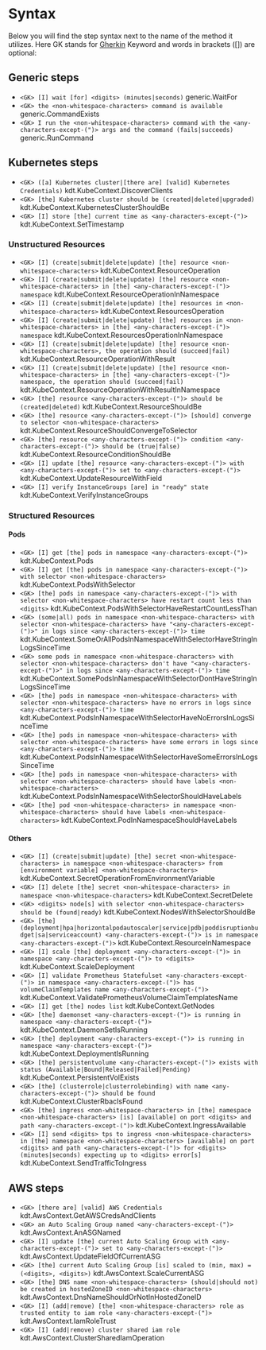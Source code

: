 # Syntax
Below you will find the step syntax next to the name of the method it utilizes. Here GK stands for [Gherkin](https://cucumber.io/docs/gherkin/reference/#keywords) Keyword and words in brackets ([]) are optional:

## Generic steps
- `<GK> [I] wait [for] <digits> (minutes|seconds)` generic.WaitFor
- `<GK> the <non-whitespace-characters> command is available` generic.CommandExists
- `<GK> I run the <non-whitespace-characters> command with the <any-characters-except-(")> args and the command (fails|succeeds)` generic.RunCommand

## Kubernetes steps
- `<GK> ([a] Kubernetes cluster|[there are] [valid] Kubernetes Credentials)` kdt.KubeContext.DiscoverClients
- `<GK> [the] Kubernetes cluster should be (created|deleted|upgraded)` kdt.KubeContext.KubernetesClusterShouldBe
- `<GK> [I] store [the] current time as <any-characters-except-(")>` kdt.KubeContext.SetTimestamp

### Unstructured Resources
- `<GK> [I] (create|submit|delete|update) [the] resource <non-whitespace-characters>` kdt.KubeContext.ResourceOperation
- `<GK> [I] (create|submit|delete|update) [the] resource <non-whitespace-characters> in [the] <any-characters-except-(")> namespace` kdt.KubeContext.ResourceOperationInNamespace
- `<GK> [I] (create|submit|delete|update) [the] resources in <non-whitespace-characters>` kdt.KubeContext.ResourcesOperation
- `<GK> [I] (create|submit|delete|update) [the] resources in <non-whitespace-characters> in [the] <any-characters-except-(")> namespace` kdt.KubeContext.ResourcesOperationInNamespace
- `<GK> [I] (create|submit|delete|update) [the] resource <non-whitespace-characters>, the operation should (succeed|fail)` kdt.KubeContext.ResourceOperationWithResult
- `<GK> [I] (create|submit|delete|update) [the] resource <non-whitespace-characters> in [the] <any-characters-except-(")> namespace, the operation should (succeed|fail)` kdt.KubeContext.ResourceOperationWithResultInNamespace
- `<GK> [the] resource <any-characters-except-(")> should be (created|deleted)` kdt.KubeContext.ResourceShouldBe
- `<GK> [the] resource <any-characters-except-(")> [should] converge to selector <non-whitespace-characters>` kdt.KubeContext.ResourceShouldConvergeToSelector
- `<GK> [the] resource <any-characters-except-(")> condition <any-characters-except-(")> should be (true|false)` kdt.KubeContext.ResourceConditionShouldBe
- `<GK> [I] update [the] resource <any-characters-except-(")> with <any-characters-except-(")> set to <any-characters-except-(")>` kdt.KubeContext.UpdateResourceWithField
- `<GK> [I] verify InstanceGroups [are] in "ready" state` kdt.KubeContext.VerifyInstanceGroups

### Structured Resources

#### Pods
- `<GK> [I] get [the] pods in namespace <any-characters-except-(")>` kdt.KubeContext.Pods
- `<GK> [I] get [the] pods in namespace <any-characters-except-(")> with selector <non-whitespace-characters>` kdt.KubeContext.PodsWithSelector
- `<GK> [the] pods in namespace <any-characters-except-(")> with selector <non-whitespace-characters> have restart count less than <digits>` kdt.KubeContext.PodsWithSelectorHaveRestartCountLessThan
- `<GK> (some|all) pods in namespace <non-whitespace-characters> with selector <non-whitespace-characters> have "<any-characters-except-(")>" in logs since <any-characters-except-(")> time` kdt.KubeContext.SomeOrAllPodsInNamespaceWithSelectorHaveStringInLogsSinceTime
- `<GK> some pods in namespace <non-whitespace-characters> with selector <non-whitespace-characters> don't have "<any-characters-except-(")>" in logs since <any-characters-except-(")> time` kdt.KubeContext.SomePodsInNamespaceWithSelectorDontHaveStringInLogsSinceTime
- `<GK> [the] pods in namespace <non-whitespace-characters> with selector <non-whitespace-characters> have no errors in logs since <any-characters-except-(")> time` kdt.KubeContext.PodsInNamespaceWithSelectorHaveNoErrorsInLogsSinceTime
- `<GK> [the] pods in namespace <non-whitespace-characters> with selector <non-whitespace-characters> have some errors in logs since <any-characters-except-(")> time` kdt.KubeContext.PodsInNamespaceWithSelectorHaveSomeErrorsInLogsSinceTime
- `<GK> [the] pods in namespace <non-whitespace-characters> with selector <non-whitespace-characters> should have labels <non-whitespace-characters>` kdt.KubeContext.PodsInNamespaceWithSelectorShouldHaveLabels
- `<GK> [the] pod <non-whitespace-characters> in namespace <non-whitespace-characters> should have labels <non-whitespace-characters>` kdt.KubeContext.PodInNamespaceShouldHaveLabels

#### Others
- `<GK> [I] (create|submit|update) [the] secret <non-whitespace-characters> in namespace <non-whitespace-characters> from [environment variable] <non-whitespace-characters>` kdt.KubeContext.SecretOperationFromEnvironmentVariable
- `<GK> [I] delete [the] secret <non-whitespace-characters> in namespace <non-whitespace-characters>` kdt.KubeContext.SecretDelete
- `<GK> <digits> node[s] with selector <non-whitespace-characters> should be (found|ready)` kdt.KubeContext.NodesWithSelectorShouldBe
- `<GK> [the] (deployment|hpa|horizontalpodautoscaler|service|pdb|poddisruptionbudget|sa|serviceaccount) <any-characters-except-(")> is in namespace <any-characters-except-(")>` kdt.KubeContext.ResourceInNamespace
- `<GK> [I] scale [the] deployment <any-characters-except-(")> in namespace <any-characters-except-(")> to <digits>` kdt.KubeContext.ScaleDeployment
- `<GK> [I] validate Prometheus Statefulset <any-characters-except-(")> in namespace <any-characters-except-(")> has volumeClaimTemplates name <any-characters-except-(")>` kdt.KubeContext.ValidatePrometheusVolumeClaimTemplatesName
- `<GK> [I] get [the] nodes list` kdt.KubeContext.GetNodes
- `<GK> [the] daemonset <any-characters-except-(")> is running in namespace <any-characters-except-(")>` kdt.KubeContext.DaemonSetIsRunning
- `<GK> [the] deployment <any-characters-except-(")> is running in namespace <any-characters-except-(")>` kdt.KubeContext.DeploymentIsRunning
- `<GK> [the] persistentvolume <any-characters-except-(")> exists with status (Available|Bound|Released|Failed|Pending)` kdt.KubeContext.PersistentVolExists
- `<GK> [the] (clusterrole|clusterrolebinding) with name <any-characters-except-(")> should be found` kdt.KubeContext.ClusterRbacIsFound
- `<GK> [the] ingress <non-whitespace-characters> in [the] namespace <non-whitespace-characters> [is] [available] on port <digits> and path <any-characters-except-(")>` kdt.KubeContext.IngressAvailable
- `<GK> [I] send <digits> tps to ingress <non-whitespace-characters> in [the] namespace <non-whitespace-characters> [available] on port <digits> and path <any-characters-except-(")> for <digits> (minutes|seconds) expecting up to <digits> error[s]` kdt.KubeContext.SendTrafficToIngress

## AWS steps
- `<GK> [there are] [valid] AWS Credentials` kdt.AwsContext.GetAWSCredsAndClients
- `<GK> an Auto Scaling Group named <any-characters-except-(")>` kdt.AwsContext.AnASGNamed
- `<GK> [I] update [the] current Auto Scaling Group with <any-characters-except-(")> set to <any-characters-except-(")>` kdt.AwsContext.UpdateFieldOfCurrentASG
- `<GK> [the] current Auto Scaling Group [is] scaled to (min, max) = (<digits>, <digits>)` kdt.AwsContext.ScaleCurrentASG
- `<GK> [the] DNS name <non-whitespace-characters> (should|should not) be created in hostedZoneID <non-whitespace-characters>` kdt.AwsContext.DnsNameShouldOrNotInHostedZoneID
- `<GK> [I] (add|remove) [the] <non-whitespace-characters> role as trusted entity to iam role <any-characters-except-(")>` kdt.AwsContext.IamRoleTrust
- `<GK> [I] (add|remove) cluster shared iam role` kdt.AwsContext.ClusterSharedIamOperation
